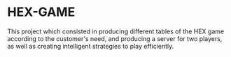 # HEX-GAME
This project which consisted in producing different tables of the HEX game according to the customer's need, and producing a server for two players, as well as creating intelligent strategies to play efficiently.

